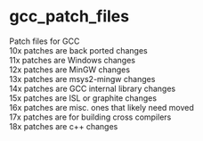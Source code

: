# gcc_patch_files
Patch files for GCC<br>
10x patches are back ported changes<br>
11x patches are Windows changes<br>
12x patches are MinGW changes<br>
13x patches are msys2-mingw changes<br>
14x patches are GCC internal library changes<br>
15x patches are ISL or graphite changes<br>
16x patches are misc. ones that likely need moved<br>
17x patches are for building cross compilers<br>
18x patches are c++ changes<br>
